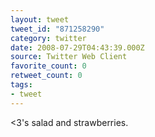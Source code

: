```yaml
---
layout: tweet
tweet_id: "871258290"
category: twitter
date: 2008-07-29T04:43:39.000Z
source: Twitter Web Client
favorite_count: 0
retweet_count: 0
tags:
- tweet
---
```


&lt;3's salad and strawberries.

